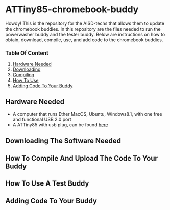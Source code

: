 <h1> ATTiny85-chromebook-buddy</h1>
<body>
Howdy! This is the repository for the AISD-techs that allows them to update the chromebook buddies. In this repository are the files needed to run the powerwasher buddy and the tester buddy. Below are instructions on how to obtain, download, compile, use, and add code to the chromebook buddies.
</body>

<h3>Table Of Content</h3>
<ol>
         <li><a href="#hardware">Hardware Needed</a></li>
         <li><a href="#download">Downloading</a></li>
         <li><a href="#compile">Compiling</a></li>
         <li><a href="#use">How To Use</a></li>
         <li><a href="#coding">Adding Code To Your Buddy</a></li>
</ol>
<div id="hardware">
         <h2>Hardware Needed</h2>
         <body>
                  <ul>
                           <li>A computer that runs Ether MacOS, Ubuntu, Windows8.1, with one free and functional USB 2.0 port</li>
                           <li>A ATTiny85 with usb plug, can be found <a href="https://www.amazon.com/s?k=attiny85+usb&ref=nb_sb_noss_2">here</a></li>
                  </ul>
         </body>
                           
</div>
<div id="download">
         <h2>Downloading The Software Needed</h2>
</div>
<div id="compile">
         <h2>How To Compile And Upload The Code To Your Buddy</h2>
</div>
<div id="use">
         <h2>How To Use A Test Buddy</h2>
</div>
<div id="coding">
         <h2>Adding Code To Your Buddy</h2>
</div>
         
                  
                  

